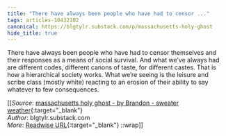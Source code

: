 ```yaml
---
title: "There have always been people who have had to censor ..."
tags: articles-10432102
canonical: https://blgtylr.substack.com/p/massachusetts-holy-ghost
hide_title: true
---
```


There have always been people who have had to censor themselves and their responses as a means of social survival. And what we’ve always had are different codes, different canons of taste, for different castes. That is how a hierarchical society works. What we’re seeing is the leisure and scribe class (mostly white) reacting to an erosion of their ability to say whatever to few consequences.


[[_Source_: [massachusetts holy ghost - by Brandon - sweater weather](https://blgtylr.substack.com/p/massachusetts-holy-ghost){:target="_blank"}<br>
_Author_: blgtylr.substack.com<br>
_More_: [Readwise URL](https://readwise.io/open/213534374){:target="_blank"}
::wrap]]